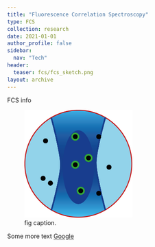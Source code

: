 ```yaml
---
title: "Fluorescence Correlation Spectroscopy"
type: FCS
collection: research
date: 2021-01-01
author_profile: false
sidebar:
  nav: "Tech"
header:
  teaser: fcs/fcs_sketch.png
layout: archive
---
```


<div style="text-align: justify">
FCS info

<figure style="width: 50%" class="align-center">
<img src='/images/fcs/fcs_sketch.png'>
<figcaption>fig caption.</figcaption>
</figure>

Some more text <a href="http://www.google.com">Google</a>



